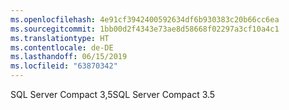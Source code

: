 ```yaml
---
ms.openlocfilehash: 4e91cf3942400592634df6b930383c20b66cc6ea
ms.sourcegitcommit: 1bb00d2f4343e73ae8d58668f02297a3cf10a4c1
ms.translationtype: HT
ms.contentlocale: de-DE
ms.lasthandoff: 06/15/2019
ms.locfileid: "63870342"
---
```

<span data-ttu-id="ee60e-101">SQL Server Compact 3,5</span><span class="sxs-lookup"><span data-stu-id="ee60e-101">SQL Server Compact 3.5</span></span>